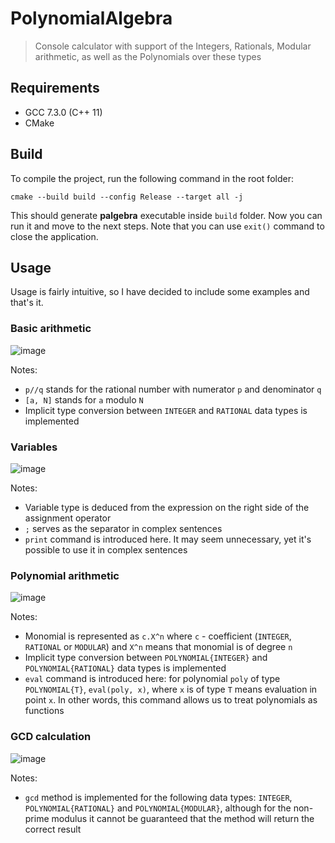 # PolynomialAlgebra
> Console calculator with support of the Integers, Rationals, Modular arithmetic, as well as the Polynomials over these types

## Requirements
- GCC 7.3.0 (C++ 11)
- CMake

## Build
To compile the project, run the following command in the root folder:

`cmake --build build --config Release --target all -j`

This should generate **palgebra** executable inside `build` folder. Now you can run it and move to the next steps. Note that you can use `exit()` command to close the application.

## Usage
Usage is fairly intuitive, so I have decided to include some examples and that's it.

### Basic arithmetic

![image](https://user-images.githubusercontent.com/47058532/160654374-cc0644d6-a5c5-415f-85f3-b837336fb299.png)

Notes:
- `p//q` stands for the rational number with numerator `p` and denominator `q`
- `[a, N]` stands for `a` modulo `N`
- Implicit type conversion between `INTEGER` and `RATIONAL` data types is implemented

### Variables

![image](https://user-images.githubusercontent.com/47058532/160656700-e24b4cd5-3368-48f4-8c3b-5f8c3c0fb52b.png)

Notes:
- Variable type is deduced from the expression on the right side of the assignment operator
- `;` serves as the separator in complex sentences
- `print` command is introduced here. It may seem unnecessary, yet it's possible to use it in complex sentences

### Polynomial arithmetic

![image](https://user-images.githubusercontent.com/47058532/161214680-13fdd978-eeb3-4eef-b61f-5fefc05626e6.png)

Notes:
- Monomial is represented as `c.X^n` where `c` - coefficient (`INTEGER`, `RATIONAL` or `MODULAR`) and `X^n` means that monomial is of degree `n`
- Implicit type conversion between `POLYNOMIAL{INTEGER}` and `POLYNOMIAL{RATIONAL}` data types is implemented 
- `eval` command is introduced here: for polynomial `poly` of type `POLYNOMIAL{T}`, `eval(poly, x)`, where `x` is of type `T` means evaluation in point `x`. In other words, this command allows us to treat polynomials as functions

### GCD calculation

![image](https://user-images.githubusercontent.com/47058532/161216918-be4b5f7e-8563-417e-a51e-397c2a578b57.png)

Notes: 
- `gcd` method is implemented for the following data types: `INTEGER`, `POLYNOMIAL{RATIONAL}` and `POLYNOMIAL{MODULAR}`, although for the non-prime modulus it cannot be guaranteed that the method will return the correct result
